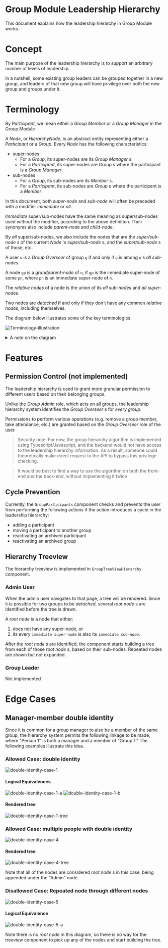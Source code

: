 # Group Module Leadership Hierarchy

This document explains how the leadership hierarchy in Group Module works.

# Concept

The main purpose of the leadership hierarchy is to support an arbitrary number
of levels of leadership.

In a nutshell, some existing group leaders can be grouped together in a new
group, and leaders of that new group will have privilege over both the new
group and groups under it.

# Terminology

By _Participant_, we mean either a _Group Member_ or a _Group Manager_ in the
Group Module

A _Node_, or _HierarchyNode_, is an abstract entity representing either a
_Participant_ or a _Group_. Every _Node_ has the following characteristics:

-   super-nodes
    -   For a _Group_, its super-nodes are its _Group Manager_ s.
    -   For a _Participant_, its super-nodes are _Group_ s where the
        participant is a _Group Manager_.
-   sub-nodes
    -   For a _Group_, its sub-nodes are its _Member_ s.
    -   For a _Participant_, its sub-nodes are _Group_ s where the
        participant is a _Member_.

In this document, both _super-node_ and _sub-node_ will often be preceded with
a modifier _immediate_ or _all_.

_Immediate_ super/sub-nodes have the same meaning as super/sub-nodes used
without the modifier, according to the above definition. Their synonyms also
include _parent-node_ and _child-node_.

By _all_ super/sub-nodes, we also include the nodes that are the
_super/sub-node_ s of the current _Node_ 's _super/sub-node_ s, and the
_super/sub-node_ s of those, etc.

A user `u` is a _Group Overseer_ of group `g` if and only if `g` is among `u`'s
_all sub-nodes_.

A node `gp` is a _grandparent-node_ of `n`, if `gp` is the immediate super-node
of some `pn`, where `pn` is an immediate super-node of `n`.

The _relative nodes_ of a node is the union of its _all sub-nodes_ and _all
super-nodes_.

Two nodes are _detached_ if and only if they don't have any common _relative
nodes_, including themselves.

The diagram below illustrates some of the key terminologies.

![Terminology-illustration](https://g.gravizo.com/svg?digraph%20G%20%0A%7B%20%0A%20%20%20%20edge%20%5Bfontcolor%3Dsienna%5D%3B%0A%20%20%20%20subgraph%20cluster_1%20%7B%20%0A%20%20%20%20%20%20%20%20G1%3B%0A%20%20%20%20%20%20%20%20fontcolor%3Dgrey%3B%0A%20%20%20%20%20%20%20%20color%3Dgrey%3B%0A%20%20%20%20%20%20%20%20label%3D%22Parent-node%20of%20Person%201%2C%5CnGrandparent-node%20of%20Group%202%20and%20Group%203.%22%3B%0A%20%20%20%20%7D%0A%20%20%20%20subgraph%20cluster_0%20%7B%20%0A%20%20%20%20%20%20%20%20G2%3B%0A%20%20%20%20%20%20%20%20G3%3B%0A%20%20%20%20%20%20%20%20fontcolor%3Dgrey%3B%0A%20%20%20%20%20%20%20%20color%3Dgrey%3B%0A%20%20%20%20%20%20%20%20label%3D%22Child-node%20of%20Person%201%2C%5CnGrandchild-node%20of%20Group%201%22%3B%0A%20%20%20%20%20%20%20%20labelloc%3Db%3B%0A%20%20%20%20%7D%20%0A%20%20%20%20G1%20-%3E%20P1%20%5Blabel%3D%22has%20member%22%5D%3B%0A%20%20%20%20P1%20-%3E%20G2%20%5Blabel%3D%22is%20manager%20of%22%5D%3B%0A%20%20%20%20P1%20-%3E%20G3%3B%0A%20%20%20%20G1%20%5Blabel%3D%22Group%201%22%3B%20xlabel%3D%22Group%20Node%22%5D%3B%0A%20%20%20%20G2%20%5Blabel%3D%22Group%202%22%3B%20xlabel%3D%22Group%20Node%22%5D%3B%0A%20%20%20%20G3%20%5Blabel%3D%22Group%203%22%5D%3B%0A%20%20%20%20P1%20%5Bshape%3Drectangle%3B%0A%20%20%20%20label%3D%22Person%201%22%3B%0A%20%20%20%20xlabel%3D%22Participant%20Node%22%5D%3B%0A%7D%0A)

<details>

<summary> A note on the diagram </summary>

## Diagrams

Digrams in this document are drawn using the `dot` language with the aid of an
online service `Gravizo` that renders graphs dynamically.

Each graph url looks like `https://g.gravizo.com/svg?digraph%20...`.

To edit the graph, copy the characters after the `?`, and urldecode it. To do
this, you can use python's `urllib.parse.unquote` function. Then you should
have a readable `dot` graph, like the following:

```dot
digraph G {
    edge [fontcolor=sienna];
    subgraph cluster_1 {
        G1;
        fontcolor=grey;
        color=grey;
        label="Parent-node of Person 1,\nGrandparent-node of Group 2 and Group 3.";
    }
    subgraph cluster_0 {
        G2;
        G3;
        fontcolor=grey;
        color=grey;
        label="Child-node of Person 1,\nGrandchild-node of Group 1";
        labelloc=b;
    }
    G1 -> P1 [label="has member"];
    P1 -> G2 [label="is manager of"];
    P1 -> G3;
    G1 [label="Group 1"; xlabel="Group Node"];
    G2 [label="Group 2"; xlabel="Group Node"];
    G3 [label="Group 3"];
    P1 [shape=rectangle;
    label="Person 1";
    xlabel="Participant Node"];
}
```

See [here](https://renenyffenegger.ch/notes/tools/Graphviz/examples/index) for
some sample graphs and their corresponding code.

After editing, perform the reverse process (you can use python's
`urllib.parse.quote` to do this) and append the graph after the `?` in the url.
The graph should be rendered properly.

</details>

# Features

## Permission Control (not implemented)

The leadership hierarchy is used to grant more granular permission to different
users based on their belonging groups.

Unlike the _Group Admin_ role, which acts on all groups, the leadership
hierarchy system identifies the _Group Overseer_ s for _every group_.

Permissions to perform various operations (e.g. remove a group member, take
attendance, etc.) are granted based on the _Group Overseer_ role of the user.

> Security note: For now, the group hierarchy algorithm is implemented using
> Typescript/Javascript, and the backend would not have access to the leadership
> hierarchy information. As a result, someone could theoretically make direct
> request to the API to bypass this privilege checking.

> It would be best to find a way to use the algorithm on both the front-end and
> the back-end, without implementing it twice

## Cycle Prevention

Currently, the `GroupParticipants` component checks and prevents the user from
performing the following actions if the action introduces a cycle in the
leadership hierarchy:

-   adding a participant
-   moving a participant to another group
-   reactivating an archived participant
-   reactivating an archived group

## Hierarchy Treeview

The hierarchy treeview is implemented in `GroupTreeViewHierarchy` component.

### Admin User

When the admin user navigates to that page, a tree will be rendered.  Since it
is possible for two groups to be _detached_, several _root node_ s are
identified before the tree is drawn.

A _root node_ is a node that either:

1.  does not have any super-node, or
1.  its every `immediate super-node` is also its `immediate sub-node`.

After the _root node_ s are identified, the component starts building a tree
from each of those _root node_ s, based on their sub-nodes. Repeated nodes are
shown but not expanded.

### Group Leader

Not implemented

# Edge Cases

## Manager-member double identity

Since it is common for a group manager to also be a member of the same group,
the hierarchy system permits the following linkage to be made, where "Person 1"
is both a manager and a member of "Group 1." The following examples illustrate
this idea.

### Allowed Case: double identity
![double-identity-case-1](https://g.gravizo.com/svg?digraph%20G%20%7B%0A%20%20%20%20G1a%20%5Blabel%3DGroup1%5D%3B%0A%20%20%20%20P1%20%5Blabel%3DPerson1%3B%20color%3Dred%3B%20shape%3Drectangle%5D%3B%0A%20%20%20%20G1b%20%5Blabel%3DGroup1%5D%3B%0A%20%20%20%20G1a%20-%3E%20P1%3B%0A%20%20%20%20P1%20-%3E%20G1b%3B%0A%7D%0A)

#### Logical Equivalences

![double-identity-case-1-a](https://g.gravizo.com/svg?digraph%20G%20%7B%0A%20%20%20%20P1%20%5Blabel%3DPerson1%3B%20color%3Dred%3B%20shape%3Drectangle%5D%3B%0A%20%20%20%20G1%20%5Blabel%3DGroup1%5D%3B%0A%20%20%20%20P1%20-%3E%20G1%3B%0A%20%20%20%20G1%20-%3E%20P1%3B%0A%7D%0A)
![double-identity-case-1-b](https://g.gravizo.com/svg?digraph%20G%20%7B%0A%20%20%20%20P1a%20%5Blabel%3DPerson1%3B%20color%3Dred%3B%20shape%3Drectangle%5D%3B%0A%20%20%20%20G1%20%5Blabel%3DGroup1%5D%3B%0A%20%20%20%20P1b%20%5Blabel%3DPerson1%3B%20color%3Dred%3B%20shape%3Drectangle%5D%3B%0A%20%20%20%20P1a%20-%3E%20G1%3B%0A%20%20%20%20G1%20-%3E%20P1b%3B%0A%7D%0A)

#### Rendered tree

![double-identity-case-1-tree](https://g.gravizo.com/svg?digraph%20G%20%7B%0A%20%20%20%20Admin%20-%3E%20G1%20-%3E%20P1a%3B%0A%20%20%20%20Admin%20-%3E%20P1%20-%3E%20G1a%3B%0A%20%20%20%20Admin%20%5Bshape%3Ddiamond%5D%3B%0A%20%20%20%20P1%20%5Blabel%3DPerson1%2C%20shape%3Drectangle%2C%20color%3Dred%5D%3B%0A%20%20%20%20P1a%20%5Blabel%3DPerson1%2C%20shape%3Drectangle%2C%20color%3Dred%5D%3B%0A%20%20%20%20G1%20%5Blabel%3DGroup1%5D%3B%0A%20%20%20%20G1a%20%5Blabel%3DGroup1%5D%3B%0A%7D%0A)


### Allowed Case: multiple people with double identity
![double-identity-case-4](https://g.gravizo.com/svg?digraph%20G%20%7B%0A%20%20%20%20P1%20-%3E%20G2%20-%3E%20P2%20-%3E%20G1%3B%0A%20%20%20%20G1%20-%3E%20P2%20-%3E%20G2%20-%3E%20P1%3B%0A%20%20%20%20P1%20%5Blabel%3DPerson1%2C%20shape%3Drectangle%2C%20color%3Dred%5D%3B%0A%20%20%20%20P2%20%5Blabel%3DPerson2%2C%20shape%3Drectangle%2C%20color%3Dblue%5D%3B%0A%20%20%20%20G1%20%5Blabel%3DGroup1%5D%3B%0A%20%20%20%20G2%20%5Blabel%3DGroup2%2C%20color%3Dgreen%5D%3B%0A%7D%0A)

#### Rendered tree

![double-identity-case-4-tree](https://g.gravizo.com/svg?digraph%20G%20%7B%0A%20%20%20%20node%20%5Bcolor%3Dblack%2C%20label%3D%22Group%201%22%5D%0A%20%20%20%20G1a%20G1b%20G1c%20G1d%0A%20%20%20%20node%20%5Bcolor%3Dgreen%2C%20label%3D%22Group%202%22%5D%0A%20%20%20%20G2a%20G2b%20G2c%20G2d%0A%20%20%20%20node%20%5Bshape%3Drectangle%5D%0A%20%20%20%20node%20%5Bcolor%3Dred%2C%20label%3D%22Person%201%22%5D%0A%20%20%20%20P1a%20P1b%20P1c%20P1d%0A%20%20%20%20node%20%5Bcolor%3Dblue%2C%20label%3D%22Person%202%22%5D%0A%20%20%20%20P2a%20P2b%20P2c%20P2d%0A%20%20%20%20Admin%20-%3E%20P1a%20-%3E%20G2a%20-%3E%20P2a%20-%3E%20G1a%3B%0A%20%20%20%20Admin%20-%3E%20G2b%20-%3E%20P2b%20-%3E%20G1b%3B%20%0A%20%20%20%20G2b%20-%3E%20P1b%3B%0A%20%20%20%20Admin%20-%3E%20P2c%20-%3E%20G2c%20-%3E%20P1c%3B%0A%20%20%20%20P2c%20-%3E%20G1c%3B%0A%20%20%20%20Admin%20-%3E%20G1d%20-%3E%20P2d%20-%3E%20G2d%20-%3E%20P1d%3B%0A%20%20%20%20Admin%20%5Bshape%3Ddiamond%2C%20label%3D%22Admin%22%2C%20color%3D%22black%22%5D%3B%0A%7D%0A)

Note that all of the nodes are considered _root node_ s in this case, being
appended under the "Admin" node.

### Disallowed Case: Repeated node through different nodes

![double-identity-case-5](https://g.gravizo.com/svg?digraph%20G%20%7B%0A%20%20%20%20G2a%20-%3E%20P1%20-%3E%20G1%20-%3E%20P2%20-%3E%20G2b%0A%20%20%20%20P1%20%5Blabel%3DPerson1%2C%20shape%3Drectangle%2C%20color%3Dred%5D%3B%0A%20%20%20%20P2%20%5Blabel%3DPerson2%2C%20shape%3Drectangle%2C%20color%3Dblue%5D%3B%0A%20%20%20%20G1%20%5Blabel%3DGroup1%5D%3B%0A%20%20%20%20G2a%2C%20G2b%20%5Blabel%3DGroup2%2C%20color%3Dgreen%5D%3B%0A%7D%0A)

#### Logical Equivalence
![double-identity-case-5-a](https://g.gravizo.com/svg?digraph%20G%20%7B%0A%20%20%20%20G2%20-%3E%20P1%20-%3E%20G1%20-%3E%20P2%20-%3E%20G2%0A%20%20%20%20P1%20%5Blabel%3DPerson1%2C%20shape%3Drectangle%2C%20color%3Dred%5D%3B%0A%20%20%20%20P2%20%5Blabel%3DPerson2%2C%20shape%3Drectangle%2C%20color%3Dblue%5D%3B%0A%20%20%20%20G1%20%5Blabel%3DGroup1%5D%3B%0A%20%20%20%20G2%20%5Blabel%3DGroup2%2C%20color%3Dgreen%5D%3B%0A%20%20%20%20%7B%20rank%3Dsame%20P2%20P1%20%7D%0A%7D%0A)

Note there is no _root node_ in this diagram, so there is no way for the treeview
component to pick up any of the nodes and start building the tree.
